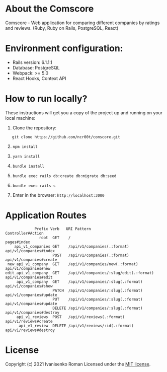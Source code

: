 # About the Comscore
Comscore - Web application for comparing different companies by ratings and reviews. (Ruby, Ruby on Rails, PostgreSQL, React)

# Environment configuration:

* Rails version: 6.1.1.1
* Database: PostgreSQL
* Webpack: >= 5.0
* React Hooks, Context API

# How to run locally?
These instructions will get you a copy of the project up and running on your local machine:

1. Clone the repository:
```
   git clone https://github.com/ncr00t/comscore.git
```

2. ```npm install```

3. ```yarn install```

4. ```bundle install```

5. ```bundle exec rails db:create db:migrate db:seed```

6. ```bundle exec rails s```

7. Enter in the browser: ```http://localhost:3000```

# Application Routes

```
             Prefix Verb   URI Pattern                           Controller#Action
               root  GET    /                                      pages#index
    api_v1_companies GET    /api/v1/companies(.:format)            api/v1/companies#index
                     POST   /api/v1/companies(.:format)            api/v1/companies#create
 new_api_v1_company  GET    /api/v1/companies/new(.:format)        api/v1/companies#new
edit_api_v1_company  GET    /api/v1/companies/:slug/edit(.:format) api/v1/companies#edit
     api_v1_company  GET    /api/v1/companies/:slug(.:format)      api/v1/companies#show
                     PATCH  /api/v1/companies/:slug(.:format)      api/v1/companies#update
                     PUT    /api/v1/companies/:slug(.:format)      api/v1/companies#update
                     DELETE /api/v1/companies/:slug(.:format)      api/v1/companies#destroy
     api_v1_reviews  POST   /api/v1/reviews(.:format)              api/v1/reviews#create
      api_v1_review  DELETE /api/v1/reviews/:id(.:format)          api/v1/reviews#destroy
```

# License

Copyright (c) 2021 Ivanisenko Roman Licensed under the [MIT license](LICENSE).

